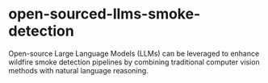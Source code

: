 # open-sourced-llms-smoke-detection
Open-source Large Language Models (LLMs) can be leveraged to enhance wildfire smoke detection pipelines by combining traditional computer vision methods with natural language reasoning.
